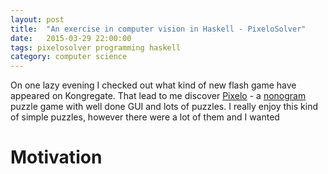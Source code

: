 ```yaml
---
layout: post
title:  "An exercise in computer vision in Haskell - PixeloSolver"
date:   2015-03-29 22:00:00
tags: pixelosolver programming haskell
category: computer science
---
```


On one lazy evening I checked out what kind of new flash game have appeared on
Kongregate. That lead to me discover [Pixelo][pixelo] - a
[nonogram][nonogramwiki] puzzle game with well done GUI and lots of puzzles. I
really enjoy this kind of simple puzzles, however there were a lot of them and
I wanted

Motivation
==========

[pixelo]: http://www.kongregate.com/games/tamaii/pixelo
[nonogramwiki]: http://en.wikipedia.org/wiki/Nonogram
[github]: https://github.com/gregorias/pixelosolver
